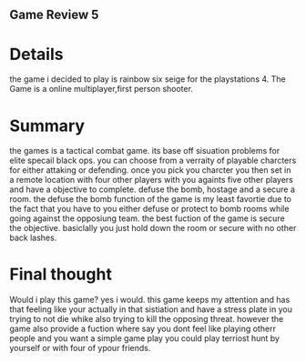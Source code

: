 ## Game Review 5

# Details
the game i decided to play is rainbow six seige for the playstations 4. The Game is a online multiplayer,first person shooter.

# Summary
the games is a tactical combat game. its base off sisuation problems for elite specail black ops. you can choose from a verraity of playable charcters for either attaking or defending. once you pick you charcter you then set in a remote location with four other players with you againts five other players and have a objective to complete. defuse the bomb, hostage and a secure a room. the defuse the bomb function of the game is my least favortie due to the fact that you have to you either defuse or protect to bomb rooms while going against the opposiung team. the best fuction of the game is secure the objective. basiclally you just hold down the room or secure with no other back lashes.

# Final thought 
Would i play this game? yes i would. this game keeps my attention and has that feeling like your actually in that sistiation and have a stress plate in you trying to not die whike also trying to kill the opposing threat. however the game also provide a fuction where say you dont feel like playing otherr people and you want a simple game play you could play terriost hunt by yourself or with four of ypour friends.
